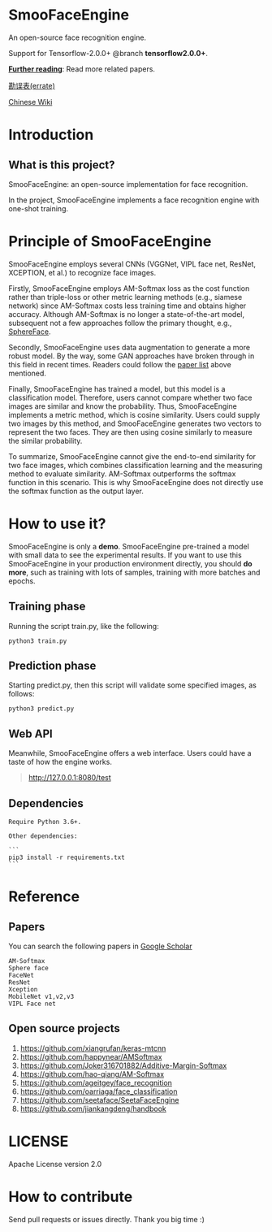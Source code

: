 # SmooFaceEngine
An open-source face recognition engine.

Support for Tensorflow-2.0.0+ @branch **tensorflow2.0.0+**.

[**Further reading**](https://github.com/wotchin/paper-list/blob/master/computer-vision.md): Read more related papers.

[勘误表(errate)](https://github.com/wotchin/SmooFaceEngine/wiki/errata) 

[Chinese Wiki](https://github.com/wotchin/SmooFaceEngine/wiki)

# Introduction
## What is this project?
SmooFaceEngine: an open-source implementation for face recognition. 

In the project, SmooFaceEngine implements a face recognition engine with one-shot training.

# Principle of SmooFaceEngine
SmooFaceEngine employs several CNNs (VGGNet, VIPL face net, ResNet, XCEPTION, et al.) to recognize face images.

Firstly, SmooFaceEngine employs AM-Softmax loss as the cost function rather than triple-loss or other metric learning methods (e.g., siamese network) since AM-Softmax costs less training time and obtains higher accuracy. Although AM-Softmax is no longer a state-of-the-art model, subsequent not a few approaches follow the primary thought, e.g., [SphereFace](https://arxiv.org/abs/1704.08063).

Secondly, SmooFaceEngine uses data augmentation to generate a more robust model. By the way, some GAN approaches have broken through in this field in recent times. Readers could follow the [paper list](https://github.com/wotchin/paper-list/blob/master/computer-vision.md) above mentioned. 

Finally, SmooFaceEngine has trained a model, but this model is a classification model. Therefore, users cannot compare whether two face images are similar and know the probability. Thus, SmooFaceEngine implements a metric method, which is cosine similarity. Users could supply two images by this method, and SmooFaceEngine generates two vectors to represent the two faces. They are then using cosine similarly to measure the similar probability. 

To summarize, SmooFaceEngine cannot give the end-to-end similarity for two face images, which combines classification learning and the measuring method to evaluate similarity. AM-Softmax outperforms the softmax function in this scenario. This is why SmooFaceEngine does not directly use the softmax function as the output layer. 

# How to use it?
SmooFaceEngine is only a **demo**. SmooFaceEngine pre-trained a model with small data to see the experimental results.
If you want to use this SmooFaceEngine in your production environment directly, you should **do more**, such as training with lots of samples, training with more batches and epochs. 

## Training phase
Running the script train.py, like the following:

```python3 train.py```

## Prediction phase
Starting predict.py, then this script will validate some specified images, as follows:

```python3 predict.py```

## Web API
Meanwhile, SmooFaceEngine offers a web interface. Users could have a taste of how the engine works. 

>http://127.0.0.1:8080/test

## Dependencies

    Require Python 3.6+.
    
    Other dependencies: 
    
    ```
    pip3 install -r requirements.txt
    ```
    
# Reference
## Papers
You can search the following papers in [Google Scholar](https://scholar.google.com/)

    AM-Softmax
    Sphere face
    FaceNet
    ResNet
    Xception
    MobileNet v1,v2,v3
    VIPL Face net


## Open source projects

1. https://github.com/xiangrufan/keras-mtcnn
2. https://github.com/happynear/AMSoftmax
3. https://github.com/Joker316701882/Additive-Margin-Softmax
4. https://github.com/hao-qiang/AM-Softmax
5. https://github.com/ageitgey/face_recognition
6. https://github.com/oarriaga/face_classification
7. https://github.com/seetaface/SeetaFaceEngine
8. https://github.com/jiankangdeng/handbook

# LICENSE
Apache License version 2.0
# How to contribute
Send pull requests or issues directly. Thank you big time :)


